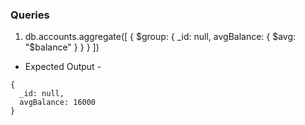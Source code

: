 ### Queries

1. db.accounts.aggregate([
  {
    $group: {
      _id: null,
      avgBalance: { $avg: "$balance" }
    }
  }
])



- Expected Output -

```
{
  _id: null,
  avgBalance: 16000
}
```
